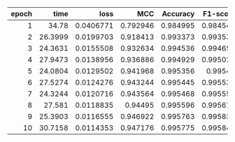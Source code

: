 |   epoch |    time |      loss |      MCC |   Accuracy |   F1-score |
|--------:|--------:|----------:|---------:|-----------:|-----------:|
|       1 | 34.78   | 0.0406771 | 0.792946 |   0.984995 |   0.984547 |
|       2 | 26.3999 | 0.0199703 | 0.918413 |   0.993373 |   0.993531 |
|       3 | 24.3631 | 0.0155508 | 0.932634 |   0.994536 |   0.994659 |
|       4 | 27.9473 | 0.0138956 | 0.936886 |   0.994929 |   0.995028 |
|       5 | 24.0804 | 0.0129502 | 0.941968 |   0.995356 |   0.99544  |
|       6 | 27.5274 | 0.0124276 | 0.943244 |   0.995445 |   0.995531 |
|       7 | 24.3244 | 0.0120716 | 0.943564 |   0.995468 |   0.995554 |
|       8 | 27.581  | 0.0118835 | 0.94495  |   0.995596 |   0.995674 |
|       9 | 25.3903 | 0.0116555 | 0.946922 |   0.995763 |   0.995835 |
|      10 | 30.7158 | 0.0114353 | 0.947176 |   0.995775 |   0.995849 |